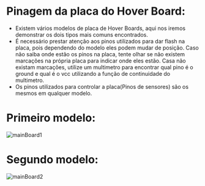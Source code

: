 # Pinagem da placa do Hover Board:

   * Existem vários modelos de placa de Hover Boards, aqui nos iremos demonstrar os dois tipos mais comuns encontrados.
   * É necessário prestar atenção aos pinos utilizados para dar flash na placa, pois dependendo do modelo eles podem mudar de posição. Caso não saiba onde estão os pinos na placa, tente olhar se não existem marcações na própria placa para indicar onde eles estão. Casa não existam marcações, utilize um multimetro para encontrar qual pino é o ground e qual é o vcc utilizando a função de continuidade do multimetro.
   * Os pinos utilizados para controlar a placa(Pinos de sensores) são os mesmos em qualquer modelo.

# Primeiro modelo:

![mainBoard1](https://github.com/CaioslppUO/Agrobot/blob/master/pictures/circuits/mainBoard/MainBoardCircuit1.png)


# Segundo modelo:

![mainBoard2](https://github.com/CaioslppUO/Agrobot/blob/master/pictures/circuits/mainBoard/MainBoardCircuit2.png)


